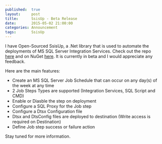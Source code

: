 ```yaml
---
published: 	true
layout: 	post
title:		SsisUp - Beta Release
date: 		2015-05-02 21:00:00
categories: Announcement
tags: 		SsisUp
---
```


I have Open-Sourced SsisUp, a .Net library that is used to automate the deployments of MS SQL Server Integration Services. Check out the repo [here](https://github.com/jsm85/SsisUp) and on NuGet [here](http://www.nuget.org/packages/SsisUp/). It is currently in beta and I would appreciate any feedback.

Here are the main features:

* Create an MS SQL Server Job Schedule that can occur on any day(s) of the week at any time
* 2 Job Steps Types are supported (Integration Services, SQL Script and CMD)
* Enable or Diasble the step on deployment
* Configure a SQL Proxy for the Job step
* Configure a Dtsx Configuration file
* Dtsx and DtsConfig files are deployed to destination (Write access is required on Destination)
* Define Job step success or failure action

Stay tuned for more information.

